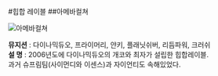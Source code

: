 #힙합 레이블
##아메바컬쳐 

![아메바컬쳐](http://fimg2.pann.com/new/download.jsp?FileID=31242070)  

**뮤지션**
:  다이나믹듀오, 프라이머리, 얀키, 플래닛쉬버, 리듬파워, 크러쉬  
**설  명**
:  2006년도에 다이나믹듀오의 개코와 최자가 설립한 힙합레이블.  
과거 슈프림팀(사이먼디와 이센스)과 자이언티도 속해있었다.
